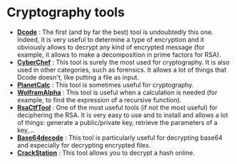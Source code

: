 # Cryptography tools
- [**Dcode**](https://www.dcode.fr/identification-chiffrement) : The first (and by far the best) tool is undoubtedly this one. Indeed, it is very useful to determine a type of encryption and it obviously allows to decrypt any kind of encrypted message (for example, it allows to make a decomposition in prime factors for RSA).
- [**CyberChef**](https://gchq.github.io/CyberChef/) : This tool is surely the most used for cryptography. It is also used in other categories, such as forensics. It allows a lot of things that Dcode doesn't, like putting a file as input.
- [**PlanetCalc**](https://fr.planetcalc.com/search/?section=5033) : This tool is sometimes useful for cryptography.
- [**WolframAlpha**](https://www.wolframalpha.com/) : This tool is useful when a calculation is needed (for example, to find the expression of a recursive function).
- [**RsaCtfTool**](https://github.com/Ganapati/RsaCtfTool) : One of the most useful tools (if not the most useful) for deciphering the RSA. It is very easy to use and to install and allows a lot of things: generate a public/private key, retrieve the parameters of a key,...
- [**Base64decode**](https://www.base64decode.org/) : This tool is particularly useful for decrypting base64 and especially for decrypting encrypted files.
- [**CrackStation**](https://crackstation.net/) : This tool allows you to decrypt a hash online.
